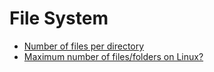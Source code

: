 # File System

* [Number of files per directory](http://unix.stackexchange.com/questions/3733/number-of-files-per-directory)
* [Maximum number of files/folders on Linux?](http://stackoverflow.com/questions/8238860/maximum-number-of-files-folders-on-linux)
